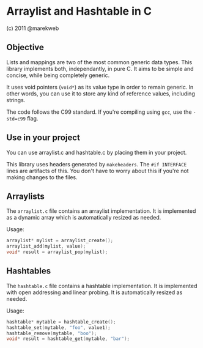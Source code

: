 Arraylist and Hashtable in C
============================

(c) 2011 @marekweb

Objective
---------

Lists and mappings are two of the most common generic data types. This library implements both, independantly, in pure C. It aims to be simple and concise, while being completely generic.

It uses void pointers (`void*`) as its value type in order to remain generic. In other words, you can use it to store any kind of reference values, including strings.

The code follows the C99 standard. If you're compiling using `gcc`, use the `-std=c99` flag.

Use in your project
-------------------

You can use arraylist.c and hashtable.c by placing them in your project.

This library uses headers generated by `makeheaders`. The `#if INTERFACE` lines are artifacts of this. You don't have to worry about this if you're not making changes to the files.


Arraylists
-----------

The `arraylist.c` file contains an arraylist implementation. It is implemented as a dynamic array which is automatically resized as needed.

Usage:

```c
arraylist* mylist = arraylist_create();
arraylist_add(mylist, value);
void* result = arraylist_pop(mylist);
```

Hashtables
-----------

The `hashtable.c` file contains a hashtable implementation. It is implemented with open addressing and linear probing. It is automatically resized as needed.

Usage:

```c
hashtable* mytable = hashtable_create();
hashtable_set(mytable, "foo", value1);
hashtable_remove(mytable, "boo");
void* result = hashtable_get(mytable, "bar");
```
